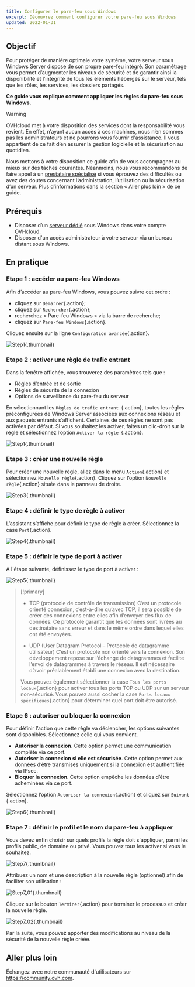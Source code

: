 ```yaml
---
title: Configurer le pare-feu sous Windows
excerpt: Découvrez comment configurer votre pare-feu sous Windows
updated: 2022-01-31
---
```


## Objectif

Pour protéger de manière optimale votre système, votre serveur sous Windows Server dispose de son propre pare-feu intégré. Son paramétrage vous permet  d’augmenter les niveaux de sécurité et de garantir ainsi la disponibilité et l’intégrité de tous les éléments hébergés sur le serveur, tels que les rôles, les services, les dossiers partagés.

**Ce guide vous explique comment appliquer les règles du pare-feu sous Windows.**

> [!warning]
>
> OVHcloud met à votre disposition des services dont la responsabilité vous revient. En effet, n’ayant aucun accès à ces machines, nous n’en sommes pas les administrateurs et ne pourrons vous fournir d'assistance. Il vous appartient de ce fait d’en assurer la gestion logicielle et la sécurisation au quotidien.
>
> Nous mettons à votre disposition ce guide afin de vous accompagner au mieux sur des tâches courantes. Néanmoins, nous vous recommandons de faire appel à un [prestataire spécialisé](https://partner.ovhcloud.com/fr-ca/directory/) si vous éprouvez des difficultés ou avez des doutes concernant l’administration, l’utilisation ou la sécurisation d’un serveur. Plus d’informations dans la section « Aller plus loin » de ce guide.
>

## Prérequis

- Disposer d’un [serveur dédié](/links/bare-metal/bare-metal) sous Windows dans votre compte OVHcloud.
- Disposer d'un accès administrateur à votre serveur via un bureau distant sous Windows. 

## En pratique

### Etape 1 : accéder au pare-feu Windows

Afin d’accéder au pare-feu Windows, vous pouvez suivre cet ordre :

- cliquez sur `Démarrer`{.action};
- cliquez sur `Rechercher`{.action};
- recherchez « Pare-feu Windows » via la barre de recherche;
- cliquez sur `Pare-feu Windows`{.action}.

Cliquez ensuite sur la ligne `Configuration avancée`{.action}.

![Step1](images/step1.PNG){.thumbnail}

### Etape 2 : activer une règle de trafic entrant

Dans la fenêtre affichée, vous trouverez des paramètres tels que :

- Règles d’entrée et de sortie
- Règles de sécurité de la connexion
- Options de surveillance du pare-feu du serveur

En sélectionnant les `Règles de trafic entrant `{.action}, toutes les règles préconfigurées de Windows Server associées aux connexions réseau et aux paquets entrants s’affichent. Certaines de ces règles ne sont pas activées par défaut. Si vous souhaitez les activer, faites un clic-droit sur la règle et sélectionnez l’option `Activer la règle `{.action}.

![Step1](images/step2.PNG){.thumbnail}

### Etape 3 : créer une nouvelle règle 

Pour créer une nouvelle règle, allez dans le menu `Action`{.action} et sélectionnez `Nouvelle règle`{.action}.
Cliquez sur l’option `Nouvelle règle`{.action} située dans le panneau de droite.

![Step3](images/step3.PNG){.thumbnail}

### Etape 4 : définir le type de règle à activer

L’assistant s’affiche pour définir le type de règle à créer. Sélectionnez la case `Port`{.action}.

![Step4](images/step4.PNG){.thumbnail}

### Etape 5 : définir le type de port à activer

A l'étape suivante, définissez le type de port à activer :

![Step5](images/step5.PNG){.thumbnail}

> [!primary]
>
>- TCP (protocole de contrôle de transmission)
>C’est un protocole orienté connexion, c’est-à-dire qu’avec TCP, il sera possible de créer des connexions entre elles afin d’envoyer des flux de données. Ce protocole garantit que les données sont livrées au destinataire sans erreur et dans le même ordre dans lequel elles ont été envoyées.
>
>- UDP (User Datagram Protocol – Protocole de datagramme utilisateur)
>C’est un protocole non orienté vers la connexion. Son développement repose sur l’échange de datagrammes et facilite l’envoi de datagrammes à travers le réseau. Il est nécessaire d’avoir préalablement établi une connexion avec la destination.
>
>Vous pouvez également sélectionner la case `Tous les ports locaux`{.action} pour activer tous les ports TCP ou UDP sur un serveur non-sécurisé. Vous pouvez aussi cocher la case `Ports locaux spécifiques`{.action} pour déterminer quel port doit être autorisé. 
>

### Etape 6 : autoriser ou bloquer la connexion

Pour définir l’action que cette règle va déclencher, les options suivantes sont disponibles. Sélectionnez celle qui vous convient.

- **Autoriser la connexion**. Cette option permet une communication complète via ce port.
- **Autoriser la connexion si elle est sécurisée**. Cette option permet aux données d’être transmises uniquement si la connexion est authentifiée via IPsec.
- **Bloquer la connexion**. Cette option empêche les données d’être acheminées via ce port.

Sélectionnez l’option `Autoriser la connexion`{.action} et cliquez sur `Suivant `{.action}. 

![Step6](images/step6.PNG){.thumbnail}

### Etape 7 : définir le profil et le nom du pare-feu à appliquer

Vous devez enfin choisir sur quels profils la règle doit s'appliquer, parmi les profils public, de domaine ou privé.
Vous pouvez tous les activer si vous le souhaitez.

![Step7](images/step7.PNG){.thumbnail}

Attribuez un nom et une description à la nouvelle règle (optionnel) afin de faciliter son utilisation :

![Step7_01](images/step7-01.PNG){.thumbnail}

Cliquez sur le bouton `Terminer`{.action} pour terminer le processus et créer la nouvelle règle.

![Step7_02](images/step7_02.PNG){.thumbnail}

Par la suite, vous pouvez apporter des modifications au niveau de la sécurité de la nouvelle règle créée.

## Aller plus loin

Échangez avec notre communauté d'utilisateurs sur <https://community.ovh.com>.
